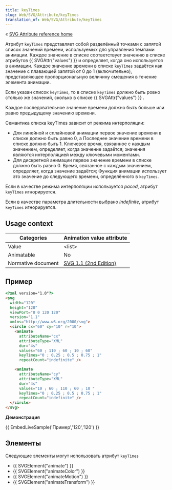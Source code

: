 ```yaml
---
title: keyTimes
slug: Web/SVG/Attribute/keyTimes
translation_of: Web/SVG/Attribute/keyTimes
---
```


« [SVG Attribute reference home](/ru/docs/Web/SVG/Attribute)

Атрибут `keyTimes` представляет собой разделённый точками с запятой список значений времени, используемых для управления темпами анимации. Каждое значение в списке соответствует значению в списке атрибутов {{ SVGAttr("values") }} и определяет, когда оно используется в анимации. Каждое значение времени в списке `keyTimes` задаётся как значение с плавающей запятой от 0 до 1 (включительно), представляющее пропорциональную величину смещения в течение элемента анимации.

Если указан список `keyTimes`, то в списке `keyTimes` должно быть ровно столько же значений, сколько в списке {{ SVGAttr("values") }} .

Каждое последовательное значение времени должно быть больше или равно предыдущему значению времени.

Семантика списка keyTimes зависит от режима интерполяции:

- Для линейной и сплайновой анимации первое значение времени в списке должно быть равно 0, а Последнее значение времени в списке должно быть 1. Ключевое время, связанное с каждым значением, определяет, когда значение задаётся; значения являются интерполяцией между ключевыми моментами.
- Для дискретной анимации первое значение времени в списке должно быть равно 0. Время, связанное с каждым значением, определяет, когда значение задаётся; Функция анимации использует это значение до следующего времени, определённого в `keyTimes`.

Если в качестве режима интерполяции используется _paced_, атрибут `keyTimes` игнорируется.

Если в качестве параметра длительности выбрано _indefinite_, атрибут `keyTimes` игнорируется.

## Usage context

| Categories         | Animation value attribute                                                        |
| ------------------ | -------------------------------------------------------------------------------- |
| Value              | \<list>                                                                          |
| Animatable         | No                                                                               |
| Normative document | [SVG 1.1 (2nd Edition)](http://www.w3.org/TR/SVG/animate.html#KeyTimesAttribute) |

## Пример

```html
<?xml version="1.0"?>
<svg
  width="120"
  height="120"
  viewPort="0 0 120 120"
  version="1.1"
  xmlns="http://www.w3.org/2000/svg">
  <circle cx="60" cy="10" r="10">
    <animate
      attributeName="cx"
      attributeType="XML"
      dur="4s"
      values="60 ; 110 ; 60 ; 10 ; 60"
      keyTimes="0 ; 0.25 ; 0.5 ; 0.75 ; 1"
      repeatCount="indefinite" />

    <animate
      attributeName="cy"
      attributeType="XML"
      dur="4s"
      values="10 ; 60 ; 110 ; 60 ; 10 "
      keyTimes="0 ; 0.25 ; 0.5 ; 0.75 ; 1"
      repeatCount="indefinite" />
  </circle>
</svg>
```

**Демонстрация**

{{ EmbedLiveSample('Пример','120','120') }}

## Элементы

Следующие элементы могут использовать атрибут `keyTimes`

- {{ SVGElement("animate") }}
- {{ SVGElement("animateColor") }}
- {{ SVGElement("animateMotion") }}
- {{ SVGElement("animateTransform") }}
